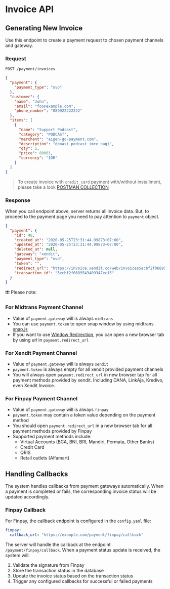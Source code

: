 # Invoice API

## Generating New Invoice

Use this endpoint to create a payment request to chosen payment channels and gateway.

### Request

```http
POST /payment/invoices
```

```json
{
  "payment": {
    "payment_type": "ovo"
  },
  "customer": {
    "name": "John",
    "email": "foo@example.com",
    "phone_number": "089922222222"
  },
  "items": [
    {
      "name": "Support Podcast",
      "category": "PODCAST",
      "merchant": "aigen-go-payment.com",
      "description": "donasi podcast imre nagi",
      "qty": 1,
      "price": 80001,
      "currency": "IDR"
    }
  ]
}
```

> To create invoice with `credit_card` payment with/without installment, please take a look [POSTMAN COLLECTION](/example/server/aigen-go-payment.postman_collection.json)

### Response

When you call endpoint above, server returns all invoice data. But, to proceed to the payment page you need to pay
attention to `payment` object.

```json
{
  "payment": {
    "id": 48,
    "created_at": "2020-05-25T23:31:44.99873+07:00",
    "updated_at": "2020-05-25T23:31:44.99873+07:00",
    "deleted_at": null,
    "gateway": "xendit",
    "payment_type": "ovo",
    "token": "",
    "redirect_url": "https://invoice.xendit.co/web/invoices5ecbf2f0689543409347ec15",
    "transaction_id": "5ecbf2f0689543409347ec15"
  }
}
```

:heavy_exclamation_mark::heavy_exclamation_mark::heavy_exclamation_mark: Please note:

### For Midtrans Payment Channel

- Value of `payment.gateway` will is always `midtrans`
- You can use `payment.token` to open snap window by using midtrans [snap.js](https://snap-docs.midtrans.com/#snap-js)
- If you want to use [Window Redirection](https://snap-docs.midtrans.com/#window-redirection), you can open a new
  browser tab by using url in `payment.redirect_url`

### For Xendit Payment Channel

- Value of `payment.gateway` will is always `xendit`
- `payment.token` is always empty for all xendit provided payment channels
- You will always open `payment.redirect_url` in new browser tap for all payment methods provided by xendit. Including
  DANA, LinkAja, Kredivo, even Xendit Invoice.

### For Finpay Payment Channel

- Value of `payment.gateway` will is always `finpay`
- `payment.token` may contain a token value depending on the payment method
- You should open `payment.redirect_url` in a new browser tab for all payment methods provided by Finpay
- Supported payment methods include:
  - Virtual Accounts (BCA, BNI, BRI, Mandiri, Permata, Other Banks)
  - Credit Card
  - QRIS
  - Retail outlets (Alfamart)

## Handling Callbacks

The system handles callbacks from payment gateways automatically. When a payment is completed or fails, the corresponding invoice status will be updated accordingly.

### Finpay Callback

For Finpay, the callback endpoint is configured in the `config.yaml` file:

```yaml
finpay:
  callback_url: "https://example.com/payment/finpay/callback"
```

The server will handle the callback at the endpoint `/payment/finpay/callback`. When a payment status update is received, the system will:

1. Validate the signature from Finpay
2. Store the transaction status in the database
3. Update the invoice status based on the transaction status
4. Trigger any configured callbacks for successful or failed payments
